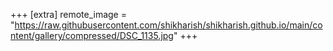 +++
[extra]
remote_image = "https://raw.githubusercontent.com/shikharish/shikharish.github.io/main/content/gallery/compressed/DSC_1135.jpg"
+++
